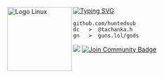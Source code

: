 [![Typing SVG](https://readme-typing-svg.herokuapp.com?font=Roboto+Mono&lines=HUNTEDSUB)](https://guns.lol/kgbspy)
<img src="https://www.svgrepo.com/show/448236/linux.svg" alt="Logo Linux" width="147" align="left">

```
github.com/huntedsub
dc   >  @tachanka.h
gn   >  guns.lol/gods
```

![](https://komarev.com/ghpvc/?username=huntedsub)
<a href="https://discord.gg/2JD4ZTUnmj"><img src="https://img.shields.io/discord/733027681184251937.svg?style=flat&label=Ghibli%20France&color=7289DA" alt="Join Community Badge"/></a>
